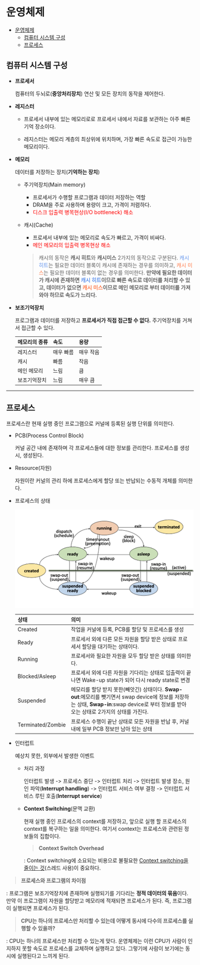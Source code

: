 # 운영체제 

- [운영체제](#운영체제)
  - [컴퓨터 시스템 구성](#컴퓨터-시스템-구성)
  - [프로세스](#프로세스)

## 컴퓨터 시스템 구성

* **프로세서**
  
    컴퓨터의 두뇌로(**중앙처리장치**) 연산 및 모든 장치의 동작을 제어한다. 

* **레지스터** 

    * 프로세서 내부에 있는 메모리로로 프로세서 내에서 자료를 보관하는 아주 빠른 기억 장소이다.
    
    * 레지스터는 메모리 계층의 최상위에 위치하며, 가장 빠른 속도로 접근이 가능한 메모리이다.

* **메모리**
    
    데이터를 저장하는 장치(**기억하는 장치**)
    * 주기억장치(Main memory)
        
        * 프로세서가 수행할 프로그램과 데이터 저장하는 역할
        * DRAM을 주로 사용하며 용량이 크고, 가격이 저렴하다.
        * <span style="color:red">디스크 입출력 병목현상(I/O bottleneck) 해소</span>
  
    * 캐시(Cache)

        * 프로세서 내부에 있는 메모리로 속도가 빠르고, 가격이 비싸다.
        * <span style='color:red'>메인 메모리의 입출력 병목현상 해소</span>


        > 캐시의 동작은 **캐시 히트**와 **캐시미스** 2가지의 동작으로 구분된다. <span style='color:CornflowerBlue'>캐시 히트</span>는 필요한 데이터 블록이 캐시에 존재하는 경우를 의미하고, <span style='color:Coral'>캐시 미스</span>는 필요한 데이터 블록이 없는 경우를 의미한다. **만약에 필요한 데이터가 캐시에 존재하면 <span style='color:CornflowerBlue'>캐시 히트</span>이므로 빠른 속도로 데이터를 처리할 수 있고, 데이터가 없으면 <span style='color:Coral'>캐시 미스</span>이므로 메인 메모리로 부터 데이터를 가져와야 하므로 속도가 느리다.**

* **보조기억장치**
  
    프로그램과 데이터를 저장하고 **프로세서가 직접 접근할 수 없다.** 주기억장치를 거쳐서 접근할 수 있다.

    |메모리의 종류|속도|용량|
    |---|---|---|
    |레지스터|매우 빠름|매우 작음
    |캐시|빠름| 작음
    |메인 메모리|느림|큼
    |보조기억장치|느림|매우 큼
---
## 프로세스
프로세스란 현재 실행 중인 프로그램으로 커널에 등록된 실행 단위를 의미한다.


* PCB(Process Control Block)
    
    커널 공간 내에 존재하며 각 프로세스들에 대한 정보를 관리한다. 프로세스를 생성 시, 생성된다.

* Resource(자원)

    자원이란 커널의 관리 하에 프로세스에게 할당 또는 반납되는 수동적 개체를 의미한다.

* 프로세스의 상태 
  
  ![프로세스 diagram](./process_diagram.png)

    |상태|의미|
    |---|---|
    |Created|작업을 커널에 등록, PCB를 할당 및 프로세스를 생성|
    |Ready|프로세서 외에 다른 모든 자원을 할당 받은 상태로 프로세서 할당을 대기하는 상태이다.|
    |Running|프로세서와 필요한 자원을 모두 할당 받은 상태를 의미한다.|
    |Blocked/Asleep| 프로세서 외에 다른 자원을 기다리는 상태로 입출력이 끝나면 Wake-up state가 되어 다시 ready state로 변경|
    |Suspended| 메모리를 할당 받지 못한(빼앗긴) 상태이다. **Swap-out**:메모리를 뺏기면서 swap device에 정보를 저장하는 상태, **Swap-in**:swap device로 부터 정보를 받아오는 상태로 2가지의 상태를 가진다.|
    |Terminated/Zombie|프로세스 수행이 끝난 상태로 모든 자원을 반납 후, 커널 내에 일부 PCB 정보만 남아 있는 상태|

* 인터럽트
    
    예상치 못한, 외부에서 발생한 이벤트

    * 처리 과정
   
        인터럽트 발생 -> 프로세스 중단 -> 인터럽트 처리 -> 인터럽트 발생 장소, 원인 파악(**Interrupt handling**) -> 인터럽트 서비스 여부 결정 -> 인터럽트 서비스 루틴 호출(**Interrupt service**)

    * **Context Switching**(문맥 교환)

        현재 실행 중인 프로세스의 context를 저장하고, 앞으로 실행 할 프로세스의 context를 복구하는 일을 의미한다. 여기서 context는 프로세스와 관련된 정보들의 집합이다.

        >**Context Switch Overhead**
        
        : Context switching에 소요되는 비용으로 불필요한 <u>Context switching을 줄이는 것</u>(스레드 사용)이 중요하다.
        

>**프로세스와 프로그램의 차이점**

: 프로그램은 보조기억장치에 존재하며 실행되기를 기다리는 **정적 데이터의 묶음**이다. 만약 이 프로그램이 자원을 할당받고 메모리에 적재되면 프로세스가 된다. 즉, 프로그램이 실행되면 프로세스가 된다.

>**CPU는 하나의 프로세스만 처리할 수 있는데 어떻게 동시에 다수의 프로세스를 실행할 수 있을까?** 

: CPU는 하나의 프로세스만 처리할 수 있는게 맞다. 운영체제는 이런 CPU가 사람이 인지하지 못할 속도로 프로세스를 교체하며 실행하고 있다. 그렇기에 사람이 보기에는 동시에 실행된다고 느끼게 된다.